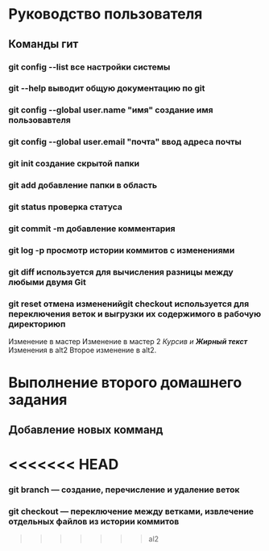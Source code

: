 # Руководство пользователя
## Команды гит
### git config --list все настройки системы
### git --help выводит общую документацию по git
### git config --global user.name "имя" создание имя пользовавтеля
### git config --global user.email "почта" ввод адреса почты
### git init создание скрытой папки
### git add добавление папки в область
### git status проверка статуса
### git commit -m добавление комментария
### git log -p просмотр истории коммитов с изменениями
### git diff используется для вычисления разницы между любыми двумя Git
### git reset отмена измененийgit checkout используется для переключения веток и выгрузки их содержимого в рабочую директориюп
Изменение в мастер
Изменение в мастер 2
*Курсив и __Жирный текст__*
Изменения в alt2
Второе изменение в alt2.
# Выполнение второго домашнего задания
## Добавление новых комманд
<<<<<<< HEAD
=======
### git branch — создание, перечисление и удаление веток
### git checkout — переключение между ветками, извлечение отдельных файлов из истории коммитов
>>>>>>> al2
